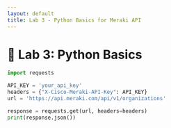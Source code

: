 ```yaml
---
layout: default
title: Lab 3 - Python Basics for Meraki API
---
```


# 🔹 Lab 3: Python Basics

```python
import requests

API_KEY = 'your_api_key'
headers = {"X-Cisco-Meraki-API-Key": API_KEY}
url = 'https://api.meraki.com/api/v1/organizations'

response = requests.get(url, headers=headers)
print(response.json())
```

